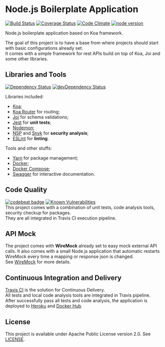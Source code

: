 # Node.js Boilerplate Application
[![Build Status](https://travis-ci.org/vitorsalgado/nodejs-bootstrap.svg?branch=master)](https://travis-ci.org/vitorsalgado/nodejs-bootstrap) 
[![Coverage Status](https://coveralls.io/repos/github/vitorsalgado/nodejs-bootstrap/badge.svg?branch=master)](https://coveralls.io/github/vitorsalgado/nodejs-bootstrap?branch=master)
[![Code Climate](https://codeclimate.com/github/vitorsalgado/nodejs-bootstrap/badges/gpa.svg)](https://codeclimate.com/github/vitorsalgado/nodejs-bootstrap)
[![node version][node-image]][node-url]

[node-image]: https://img.shields.io/badge/node.js-%3E=_7.9.0-green.svg?style=flat-square
[node-url]: https://nodejs.org/download/release/v7.9.0/

Node.js boilerplate application based on Koa framework.  

The goal of this project is to have a base from where projects should start with basic configurations already set.  
It comes with a simple framework for rest APIs build on top of Koa, Joi and some other libraries. 

## Libraries and Tools
[![Dependency Status](https://david-dm.org/vitorsalgado/nodejs-bootstrap.svg)](https://david-dm.org/vitorsalgado/nodejs-bootstrap)
[![devDependency Status](https://david-dm.org/vitorsalgado/nodejs-bootstrap/dev-status.svg)](https://david-dm.org/vitorsalgado/nodejs-bootstrap#info=devDependencies)

Libraries included:
* [Koa](https://github.com/koajs/koa);
* [Koa Router](https://github.com/alexmingoia/koa-router) for routing;
* [Joi](https://github.com/hapijs/joi) for schema validations;
* [Jest](http://facebook.github.io/jest/) for **unit tests**;
* [Nodemon](https://github.com/remy/nodemon);
* [NSP](https://github.com/nodesecurity/nsp) and [Snyk](https://snyk.io/) for **security analysis**;
* [ESLint](http://eslint.org/) for **linting**.

Tools and other stuffs:
* [Yarn](https://yarnpkg.com/en/) for package management;
* [Docker](https://www.docker.com/);
* [Docker Compose](https://docs.docker.com/compose/);
* [Swagger](http://swagger.io/) for interactive documentation.
 
## Code Quality
[![codebeat badge](https://codebeat.co/badges/3d39baa4-d902-4648-9c5e-6ba5641a7924)](https://codebeat.co/projects/github-com-vitorsalgado-nodejs-bootstrap-master)
[![Known Vulnerabilities](https://snyk.io/test/github/vitorsalgado/nodejs-bootstrap/badge.svg)](https://snyk.io/test/github/vitorsalgado/nodejs-bootstrap)  
This project comes with a combination of unit tests, code analysis tools, security checkup for packages.    
They are all integrated in Travis CI execution pipeline. 

## API Mock
The project comes with **WireMock** already set to easy mock external API calls. It also comes with a small Node.js application that automatic 
restarts WireMock every time a mapping or response json is changed.  
See [WireMock](http://wiremock.org/) for more details.  

## Continuous Integration and Delivery
[Travis CI](https://travis-ci.org/) is the solution for Continuous Delivery.   
All tests and local code analysis tools are integrated in Travis pipeline.  
After successfully pass all tests and code analysis, the application is deployed to [Heroku](https://www.heroku.com/) and [Docker Hub](https://hub.docker.com/).

## License
This project is available under Apache Public License version 2.0. See [LICENSE](LICENSE).
